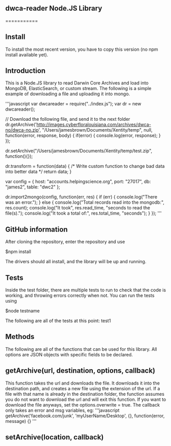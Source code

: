 ## dwca-reader Node.JS Library
===========
## Install

To install the most recent version, you have to copy this version (no npm install available yet).

## Introduction

This is a Node.JS library to read Darwin Core Archives and load into MongoDB, ElasticSearch, or custom stream.
The following is a simple example of downloading a file and uploading it into mongo.

'''javascript
  var dwcareader = require("../index.js");
  var dr = new dwcareader();

  // Download the following file, and send it to the next folder
  dr.getArchive('http://images.cyberfloralouisiana.com/archives/dwca-no/dwca-no.zip', 
  "/Users/jamesbrown/Documents/Xentity/temp", 
  null, 
  function(error, response, body) {
    if(error) {
      console.log(error, response);
	  }
  });

  dr.setArchive("/Users/jamesbrown/Documents/Xentity/temp/test.zip", function(){});

  dr.transform = function(data) {
    /*
	  Write custom function to change bad data into better data
    */
    return data;
  }

  var config = {
    host: "accounts.helpingscience.org",
    port: "27017",
    db: "james2",
    table: "dwc2"
  };

  dr.import2mongo(config, function(err, res) {
	  if (err) {
	  	console.log("There was an error.");
	  } else {
	  	console.log("Total records read into the mongodb:", res.count);
      console.log("It took", res.read_time, "seconds to read the file(s).");
      console.log("It took a total of:", res.total_time, "seconds");
	  }
  });
'''

## GitHub information

After cloning the repository, enter the repository and use 

  $npm install
  
The drivers should all install, and the library will be up and running.

## Tests

Inside the test folder, there are multiple tests to run to check that the code is working, and throwing errors correctly when not.
You can run the tests using 

  $node testname

The following are all of the tests at this point: 
test1

## Methods

The following are all of the functions that can be used for this library.  All options are JSON objects with specific fields to be declared.


## getArchive(url, destination, options, callback)

This function takes the url and downloads the file.  It downloads it into the destination path, and creates a new file using the
extension of the url. If a file with that name is already in the destination folder, the function assumes you do not want to download
the url and will exit this function.  If you want to download the file anyways, set the options.overwrite = true.
The callback only takes an error and msg variables, eg:
'''javascript
  getArchive('facebook.com/junk', 'myUserName/Desktop', {}, function(error, message) {}
'''

## setArchive(location, callback)